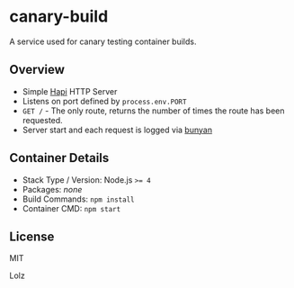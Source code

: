# canary-build
A service used for canary testing container builds.

## Overview

- Simple [Hapi](https://github.com/hapijs/hapi) HTTP Server
- Listens on port defined by `process.env.PORT`
- `GET /` - The only route, returns the number of times the route has been
  requested.
- Server start and each request is logged via [bunyan](https://github.com/trentm/node-bunyan)

## Container Details

- Stack Type / Version: Node.js `>= 4`
- Packages: *none*
- Build Commands: `npm install`
- Container CMD: `npm start`

## License
MIT

Lolz

